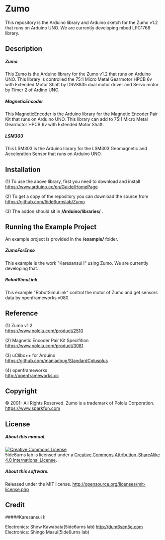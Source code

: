 # Zumo
This repository is the Arduino library and Arduino sketch for the Zumo v1.2 that runs on Arduino UNO. We are currently  developing mbed LPC1768 library.  

## Description
##### Zumo
This Zumo is the Arduino library for the Zumo v1.2 that runs on Arduino UNO. This library is controlled the 75:1 Micro Metal Gearmotor HPCB 6v with Extended Motor Shaft by DRV8835 dual motor driver and Servo motor by Timer 2 of Ardino UNO.

##### MagneticEncoder
This MagneticEncoder is the Arduino library for the Magnetic Encoder Pair Kit that runs on Arduino UNO. This library can add to 75:1 Micro Metal Gearmotor HPCB 6v with Extended Motor Shaft. 

##### LSM303
This LSM303 is the Arduino library for the LSM303 Geomagnetic and Acceleration Sensor that runs on Arduino UNO.

## Installation
(1) To use the above library, first you need to download and install  
https://www.arduino.cc/en/Guide/HomePage

(2) To get a copy of the repository you can download the source from  
https://github.com/5ide6urnslab/Zumo

(3) The addon should sit in **/Arduino/libraries/** .

## Running the Example Project
An example project is provided in the **/example/** folder.
<br>
##### ZumoForEnso
This example is the work "Karesansui I" using Zumo. We are currently developing that.

##### RobotSimuLink
This example "RobotSimuLink" control the motor of Zumo and get sensors data by openframeworks v080. 

## Reference
(1) Zumo v1.2  
https://www.pololu.com/product/2510

(2) Magnetic Encoder Pair Kit Specifition  
https://www.pololu.com/product/3081

(3) uClibc++ for Arduino  
https://github.com/maniacbug/StandardCplusplus

(4) openframeworks  
http://openframeworks.cc

## Copyright
© 2001- All Rights Reserved. Zumo is a trademark of Pololu Corporation.  
   https://www.sparkfun.com

## License
##### About this manual.
<a rel="license" href="http://creativecommons.org/licenses/by-sa/4.0/"><img alt="Creative Commons License" style="border-width:0" src="https://i.creativecommons.org/l/by-sa/4.0/88x31.png" /></a><br />5ide6urns lab is licensed under a <a rel="license" href="http://creativecommons.org/licenses/by-sa/4.0/">Creative Commons Attribution-ShareAlike 4.0 International License</a>.

##### About this software. 
Released under the MIT license. http://opensource.org/licenses/mit-license.php

## Credit
#####Karesansui I:

Electronics:   Show Kawabata(5ide6urns lab) http://dum6sen5e.com    
Electronics:   Shingo Masui(5ide6urns lab)
